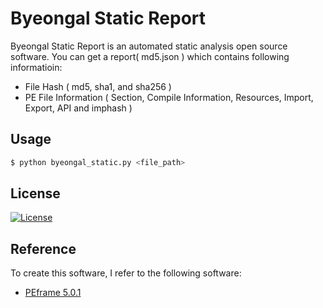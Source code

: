 # Byeongal Static Report
Byeongal Static Report is an automated static analysis open source software. You can get a report( md5.json ) which contains following informatioin:
* File Hash ( md5, sha1, and sha256 )
* PE File Information ( Section, Compile Information, Resources, Import, Export, API and imphash )
## Usage
```bash
$ python byeongal_static.py <file_path> 
```

## License
[![License](https://img.shields.io/:license-gpl3-blue.svg)](https://www.gnu.org/licenses/gpl-3.0.html)

## Reference
To create this software, I refer to the following software:
* [PEframe 5.0.1](https://github.com/guelfoweb/peframe)
